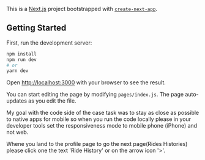 This is a [Next.js](https://nextjs.org/) project bootstrapped with [`create-next-app`](https://github.com/vercel/next.js/tree/canary/packages/create-next-app).

## Getting Started

First, run the development server:

```bash
npm install
npm run dev
# or
yarn dev
```

Open [http://localhost:3000](http://localhost:3000) with your browser to see the result.

You can start editing the page by modifying `pages/index.js`. The page auto-updates as you edit the file.

 My goal with the code side of the case task was to stay as close as possible to native apps for mobile so when you run the code locally please in your developer tools set the responsiveness mode to mobile phone (iPhone) and not web. 

Whene you land to the profile page to go the next page(Rides Histories) please click one the text 'Ride History' or on the arrow icon '>'.
